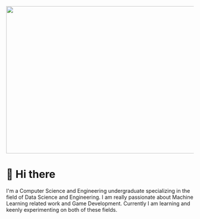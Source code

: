<img src="Futuristic_Gym_and_Music_Fusion.png" width="1584" height="396" />



# 👋 Hi there
I'm a Computer Science and Engineering undergraduate specializing in the field of Data Science and Engineering. I am really passionate about Machine Learning related work and Game Development. Currently I am learning and keenly experimenting on both of these fields. 

